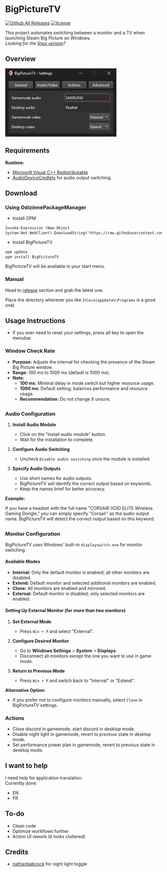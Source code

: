 # BigPictureTV

[![Github All Releases](https://img.shields.io/github/downloads/odizinne/bigpicturetv/total.svg)]()
[![license](https://img.shields.io/github/license/odizinne/bigpicturetv)]()

This project automates switching between a monitor and a TV when launching Steam Big Picture on Windows.  
*Looking for the [linux version](https://github.com/Odizinne/BigpictureTV-Linux)?*

## Overview

![image](.assets/screenshot.png)
## Requirements

**Runtime:**
- [Microsoft Visual C++ Redistributable](https://aka.ms/vs/17/release/vc_redist.x64.exe)
- [AudioDeviceCmdlets](https://github.com/frgnca/AudioDeviceCmdlets) for audio output switching.
 
## Download

### Using OdizinnePackageManager

- Install OPM
```
Invoke-Expression (New-Object System.Net.WebClient).DownloadString('https://raw.githubusercontent.com/Odizinne/opm/refs/heads/main/opm_install.ps1')
```

- Install BigPictureTV 
```
opm update
opm install BigPictureTV
```

BigPictureTV will be available in your start menu.

### Manual

Head to [release](https://github.com/Odizinne/BigPictureTV/releases/latest) section and grab the latest one.

Place the directory wherever you like (`%localappdata%\Programs` is a good one)

## Usage Instructions

- If you ever need to reset your settings, press alt key to open the menubar.

### Window Check Rate

- **Purpose:** Adjusts the interval for checking the presence of the Steam Big Picture window.
- **Range:** 100 ms to 1000 ms (default is 1000 ms).
- **Note:** 
  - **100 ms**: Minimal delay in mode switch but higher resource usage.
  - **1000 ms**: Default setting; balances performance and resource usage.
  - **Recommendation:** Do not change if unsure.

##

### Audio Configuration

1. **Install Audio Module**
   - Click on the "Install audio module" button.
   - Wait for the installation to complete.

2. **Configure Audio Switching**
   - Uncheck `Disable audio switching` once the module is installed.

3. **Specify Audio Outputs**
   - Use short names for audio outputs.
   - BigPictureTV will identify the correct output based on keywords.
   - Keep the names brief for better accuracy.

**Example:**

If you have a headset with the full name "CORSAIR VOID ELITE Wireless Gaming Dongle," you can simply specify "Corsair" as the audio output name. BigPictureTV will detect the correct output based on this keyword.

##

### Monitor Configuration

BigPictureTV uses Windows' built-in `displayswitch.exe` for monitor switching.

#### Available Modes

- **Internal:** Only the default monitor is enabled; all other monitors are disabled.
- **Extend:** Default monitor and selected additional monitors are enabled.
- **Clone:** All monitors are enabled and mirrored.
- **External:** Default monitor is disabled; only selected monitors are enabled.

#### Setting Up External Monitor (for more than two monitors)

1. **Set External Mode**
   - Press `Win + P` and select "External".

2. **Configure Desired Monitor**
   - Go to **Windows Settings** > **System** > **Displays**.
   - Disconnect all monitors except the one you want to use in game mode.

3. **Return to Previous Mode**
   - Press `Win + P` and switch back to "Internal" or "Extend".

**Alternative Option:**
- If you prefer not to configure monitors manually, select `Clone` in BigPictureTV settings.

### Actions

- Close discord in gamemode, start discord in desktop mode.
- Disable night light in gamemode, revert to previous state in desktop mode.
- Set performance power plan in gamemode, revert to previous state in desktop mode.

## I want to help

I need help for application translation.  
Currently done:
- EN
- FR

## To-do

- Clean code
- Optimize workflows further
- Action UI rework (it looks cluttered)

## Credits

- [nathanbabcock](https://github.com/nathanbabcock/nightlight-cli/tree/main) for night light toggle
